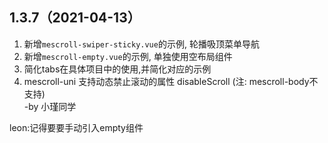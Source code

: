 ## 1.3.7（2021-04-13）
1. 新增`mescroll-swiper-sticky.vue`的示例, 轮播吸顶菜单导航  
2. 新增`mescroll-empty.vue`的示例, 单独使用空布局组件  
3. 简化tabs在具体项目中的使用,并简化对应的示例  
4. mescroll-uni 支持动态禁止滚动的属性 disableScroll (注: mescroll-body不支持)  
-by 小瑾同学



leon:记得要要手动引入empty组件
